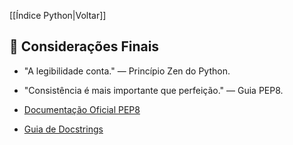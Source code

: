 [[Índice Python|Voltar]]

## 📌 Considerações Finais

- "A legibilidade conta." — Princípio Zen do Python.
- "Consistência é mais importante que perfeição." — Guia PEP8.

- [Documentação Oficial PEP8](https://www.python.org/dev/peps/pep-0008/)
- [Guia de Docstrings](https://google.github.io/styleguide/pyguide.html)